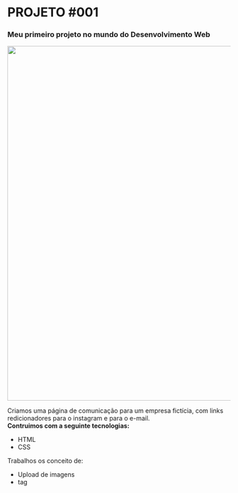 # PROJETO #001

### Meu primeiro projeto no mundo do Desenvolvimento Web

<p align="center"> 
<img src="https://user-images.githubusercontent.com/113460644/234695778-07a00975-0405-4062-a742-39a06d8455df.png" width="800rem">
</p>

Criamos uma página de comunicação para um empresa fictícia, com links redicionadores para o instagram e para o e-mail.</br>
<strong>Contruimos com a seguinte tecnologias:</strong>
 
 * HTML
 * CSS

Trabalhos os conceito de:
 * Upload de imagens
 * tag


